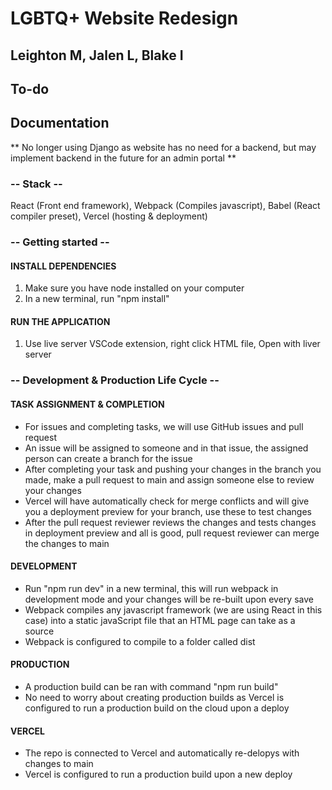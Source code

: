 # LGBTQ+ Website Redesign

## Leighton M, Jalen L, Blake I

## To-do


## Documentation

** No longer using Django as website has no need for a backend, but may implement backend in the future for an admin portal **

### -- Stack -- 

React (Front end framework), Webpack (Compiles javascript), Babel (React compiler preset), Vercel (hosting & deployment)

### -- Getting started -- 

#### INSTALL DEPENDENCIES
1. Make sure you have node installed on your computer
1. In a new terminal, run "npm install"

#### RUN THE APPLICATION

1. Use live server VSCode extension, right click HTML file, Open with liver server

### -- Development & Production Life Cycle --

#### TASK ASSIGNMENT & COMPLETION

- For issues and completing tasks, we will use GitHub issues and pull request
- An issue will be assigned to someone and in that issue, the assigned person can create a branch for the issue
- After completing your task and pushing your changes in the branch you made, make a pull request to main and assign someone else to review your changes
- Vercel will have automatically check for merge conflicts and will give you a deployment preview for your branch, use these to test changes
- After the pull request reviewer reviews the changes and tests changes in deployment preview and all is good, pull request reviewer can merge the changes to main

#### DEVELOPMENT

- Run "npm run dev" in a new terminal, this will run webpack in development mode and your changes will be re-built upon every save
- Webpack compiles any javascript framework (we are using React in this case) into a static javaScript file that an HTML page can take as a source
- Webpack is configured to compile to a folder called dist

#### PRODUCTION

- A production build can be ran with command "npm run build"
- No need to worry about creating production builds as Vercel is configured to run a production build on the cloud upon a deploy


#### VERCEL

- The repo is connected to Vercel and automatically re-delopys with changes to main
- Vercel is configured to run a production build upon a new deploy






